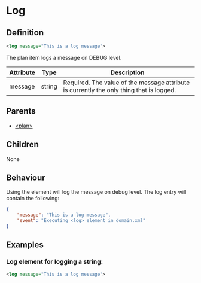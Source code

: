 # Log
## Definition
```xml
<log message="This is a log message">
```

The plan item logs a message on DEBUG level.

Attribute | Type | Description |
--- | --- | --- |
message | string | Required. The value of the message attribute is currently the only thing that is logged.|

## Parents
- [<plan\>](/dialog-domain-description-definition/domain/children/plan)

## Children
None

## Behaviour
Using the <log/> element will log the message on debug level. The log entry will contain the following:
```json
{
    "message": "This is a log message",
    "event": "Executing <log> element in domain.xml"
}
```

## Examples
### Log element for logging a string:

```xml
<log message="This is a log message">
```
